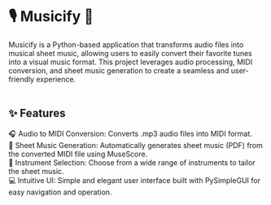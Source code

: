 # 🎙️ Musicify 🎼
Musicify is a Python-based application that transforms audio files into musical sheet music, allowing users to easily convert their favorite tunes into a visual music format. This project leverages audio processing, MIDI conversion, and sheet music generation to create a seamless and user-friendly experience.
<br><br>
## ✨ Features
🎧 Audio to MIDI Conversion: Converts .mp3 audio files into MIDI format.<br>
📄 Sheet Music Generation: Automatically generates sheet music (PDF) from the converted MIDI file using MuseScore.<br>
🎸 Instrument Selection: Choose from a wide range of instruments to tailor the sheet music.<br>
💻 Intuitive UI: Simple and elegant user interface built with PySimpleGUI for easy navigation and operation.
